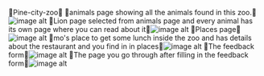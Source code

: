 🍄Pine-city-zoo🍄
🍉animals page showing all the animals found in this zoo.🍉![image alt](https://github.com/Charmaine-byte/Pine-city-zoo/blob/9c6cd866f176641a1e82b98bbe33247d294c7c3c/Photos/Screenshot_20250719-213349.jpg)
🍏Lion page selected from animals page and every animal has its own page where you can read about it🍏![image alt](https://github.com/Charmaine-byte/Pine-city-zoo/blob/685a7637f656362ddd90087375e96bbd04b658cc/Photos/Screenshot_20250719-213358.jpg)
🥝Places page🥝![image alt](https://github.com/Charmaine-byte/Pine-city-zoo/blob/7c8f3620277421925a32ec098b84514186a46e6f/Photos/Screenshot_20250719-213510.jpg)
🍓mo's place to get some lunch inside the zoo and has details about the restaurant and you find in in places🍓![image alt](https://github.com/Charmaine-byte/Pine-city-zoo/blob/8ebf967d4505522a8dbaba4bfd9b22f435352893/Photos/Screenshot_20250719-215855.jpg)
🍇The feedback form🍇![image alt](https://github.com/Charmaine-byte/Pine-city-zoo/blob/cd23db2c3266fac1f546c8e84a71b93d5bd2b39f/Photos/Screenshot_20250719-213524.jpg)
🍎The page you go through after filling in the feedback form🍎![image alt](https://github.com/Charmaine-byte/Pine-city-zoo/blob/6352854ab05ca08ae1ec77b8a6aafa922ba87eee/Photos/Screenshot_20250719-214315.jpg)
